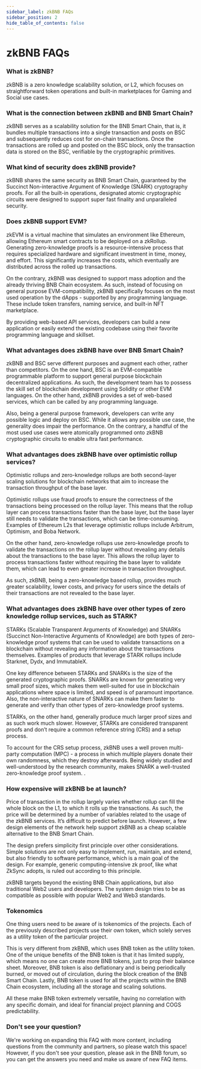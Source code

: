 ```yaml
---
sidebar_label: zkBNB FAQs
sidebar_position: 2
hide_table_of_contents: false
---
```

# zkBNB FAQs

### What is zkBNB?
zkBNB is a zero knowledge scalability solution, or L2, which focuses on straightforward token operations and built-in marketplaces for Gaming and Social use cases.

### What is the connection between zkBNB and BNB Smart Chain? 
zkBNB serves as a scalability solution for the BNB Smart Chain, that is, it bundles multiple transactions into a single transaction and posts on BSC and subsequently reduces cost for on-chain transactions. Once the transactions are rolled up and posted on the BSC block, only the transaction data is stored on the BSC, verifiable by the cryptographic primitives.

### What kind of security does zkBNB provide?
zkBNB shares the same security as BNB Smart Chain, guaranteed by the Succinct Non-interactive Argument of Knowledge (SNARK) cryptography proofs. For all the built-in operations, designated atomic cryptographic circuits were designed to support super fast finality and unparalleled security.

### Does zkBNB support EVM?
zkEVM is a virtual machine that simulates an environment like Ethereum, allowing Ethereum smart contracts to be deployed on a zkRollup. Generating zero-knowledge proofs is a resource-intensive process that requires specialized hardware and significant investment in time, money, and effort. This significantly increases the costs, which eventually are distributed across the rolled up transactions. 

On the contrary, zkBNB was designed to support mass adoption and the already thriving BNB Chain ecosystem. As such, instead of focusing on general purpose EVM-compatibility, zkBNB specifically focuses on the most used operation by the dApps - supported by any programming language. These include token transfers, naming service, and built-in NFT marketplace.

By providing web-based API services, developers can build a new application or easily extend the existing codebase using their favorite programming language and skillset.


### What advantages does zkBNB have over BNB Smart Chain?  
zkBNB and BSC serve different purposes and augment each other, rather than competitors. On the one hand, BSC is an EVM-compatible programmable platform to support general purpose blockchain decentralized applications. As such, the development team has to possess the skill set of blockchain development using Solidity or other EVM languages. On the other hand, zkBNB provides a set of web-based services, which can be called by any programming language.

Also, being a general purpose framework, developers can write any possible logic and deploy on BSC. While it allows any possible use case, the generality does impair the performance. On the contrary, a handful of the most used use cases were atomically programmed onto zkBNB cryptographic circuits to enable ultra fast performance.


### What advantages does zkBNB have over optimistic rollup services?
Optimistic rollups and zero-knowledge rollups are both second-layer scaling solutions for blockchain networks that aim to increase the transaction throughput of the base layer. 

Optimistic rollups use fraud proofs to ensure the correctness of the transactions being processed on the rollup layer. This means that the rollup layer can process transactions faster than the base layer, but the base layer still needs to validate the transactions, which can be time-consuming. Examples of Ethereum L2s that leverage optimistic rollups include Arbitrum, Optimism, and Boba Network.

On the other hand, zero-knowledge rollups use zero-knowledge proofs to validate the transactions on the rollup layer without revealing any details about the transactions to the base layer. This allows the rollup layer to process transactions faster without requiring the base layer to validate them, which can lead to even greater increase in transaction throughput. 

As such, zkBNB, being a zero-knowledge based rollup, provides much greater scalability, lower costs, and privacy for users since the details of their transactions are not revealed to the base layer.


### What advantages does zkBNB have over other types of zero knowledge rollup services, such as STARK?  
STARKs (Scalable Transparent Arguments of Knowledge) and SNARKs (Succinct Non-Interactive Arguments of Knowledge) are both types of zero-knowledge proof systems that can be used to validate transactions on a blockchain without revealing any information about the transactions themselves. Examples of products that leverage STARK rollups include Starknet, Dydx, and ImmutableX.

One key difference between STARKs and SNARKs is the size of the generated cryptographic proofs. SNARKs are known for generating very small proof sizes, which makes them well-suited for use in blockchain applications where space is limited, and speed is of paramount importance. Also, the non-interactive nature of SNARKs can make them faster to generate and verify than other types of zero-knowledge proof systems. 

STARKs, on the other hand, generally produce much larger proof sizes and as such work much slower. However, STARKs are considered transparent proofs and don’t require a common reference string (CRS) and a setup process.

To account for the CRS setup process, zkBNB uses a well proven multi-party computation (MPC) - a process in which multiple players donate their own randomness, which they destroy afterwards. Being widely studied and well-understood by the research community, makes SNARK a well-trusted zero-knowledge proof system.
.

### How expensive will zkBNB be at launch?
Price of transaction in the rollup largely varies whether rollup can fill the whole block on the L1, to which it rolls up the transactions. As such, the price will be determined by a number of variables related to the usage of the zkBNB services. It’s difficult to predict before launch. However, a few design elements of the network help support zkBNB as a cheap scalable alternative to the BNB Smart Chain.

The design prefers simplicity first principle over other considerations. Simple solutions are not only easy to implement, run, maintain, and extend, but also friendly to software performance, which is a main goal of the design. For example, generic computing-intensive zk proof, like what ZkSync adopts, is ruled out according to this principle. 

zkBNB targets beyond the existing BNB Chain applications, but also traditional Web2 users and developers. The system design tries to be as compatible as possible with popular Web2 and Web3 standards. 
 

### Tokenomics
One thing users need to be aware of is tokenomics of the projects. Each of the previously described projects use their own token, which solely serves as a utility token of the particular project. 

This is very different from zkBNB, which uses BNB token as the utility token. One of the unique benefits of the BNB token is that it has limited supply, which means no one can create more BNB tokens, just to prop their balance sheet. Moreover, BNB token is also deflationary and is being periodically burned, or moved out of circulation, during the block creation of the BNB Smart Chain. Lastly, BNB token is used for all the projects within the BNB Chain ecosystem, including all the storage and scaling solutions.

All these make BNB token extremely versatile, having no correlation with any specific domain, and ideal for financial project planning and COGS predictability.


### Don't see your question?
We're working on expanding this FAQ with more content, including questions from the community and partners, so please watch this space! However, if you don't see your question, please ask in the BNB forum, so you can get the answers you need and make us aware of new FAQ items.